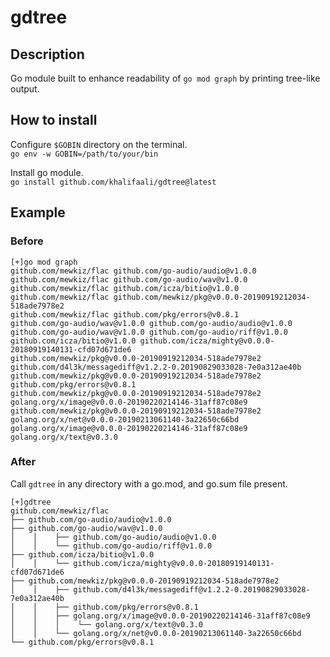 # gdtree
## Description
Go module built to enhance readability of `go mod graph` by printing tree-like output.

## How to install
Configure `$GOBIN` directory on the terminal.<br>
`go env -w GOBIN=/path/to/your/bin`

Install go module.<br>
`go install github.com/khalifaali/gdtree@latest`

## Example
### Before
```
[+]go mod graph
github.com/mewkiz/flac github.com/go-audio/audio@v1.0.0
github.com/mewkiz/flac github.com/go-audio/wav@v1.0.0
github.com/mewkiz/flac github.com/icza/bitio@v1.0.0
github.com/mewkiz/flac github.com/mewkiz/pkg@v0.0.0-20190919212034-518ade7978e2
github.com/mewkiz/flac github.com/pkg/errors@v0.8.1
github.com/go-audio/wav@v1.0.0 github.com/go-audio/audio@v1.0.0
github.com/go-audio/wav@v1.0.0 github.com/go-audio/riff@v1.0.0
github.com/icza/bitio@v1.0.0 github.com/icza/mighty@v0.0.0-20180919140131-cfd07d671de6
github.com/mewkiz/pkg@v0.0.0-20190919212034-518ade7978e2 github.com/d4l3k/messagediff@v1.2.2-0.20190829033028-7e0a312ae40b
github.com/mewkiz/pkg@v0.0.0-20190919212034-518ade7978e2 github.com/pkg/errors@v0.8.1
github.com/mewkiz/pkg@v0.0.0-20190919212034-518ade7978e2 golang.org/x/image@v0.0.0-20190220214146-31aff87c08e9
github.com/mewkiz/pkg@v0.0.0-20190919212034-518ade7978e2 golang.org/x/net@v0.0.0-20190213061140-3a22650c66bd
golang.org/x/image@v0.0.0-20190220214146-31aff87c08e9 golang.org/x/text@v0.3.0
```

### After
Call `gdtree` in any directory with a go.mod, and go.sum file present.
```
[+]gdtree
github.com/mewkiz/flac
├── github.com/go-audio/audio@v1.0.0
├── github.com/go-audio/wav@v1.0.0
│    │    ├── github.com/go-audio/audio@v1.0.0
│    │    └── github.com/go-audio/riff@v1.0.0
├── github.com/icza/bitio@v1.0.0
│    │    └── github.com/icza/mighty@v0.0.0-20180919140131-cfd07d671de6
├── github.com/mewkiz/pkg@v0.0.0-20190919212034-518ade7978e2
│    │    ├── github.com/d4l3k/messagediff@v1.2.2-0.20190829033028-7e0a312ae40b
│    │    ├── github.com/pkg/errors@v0.8.1
│    │    ├── golang.org/x/image@v0.0.0-20190220214146-31aff87c08e9
│    │    │    └── golang.org/x/text@v0.3.0
│    │    └── golang.org/x/net@v0.0.0-20190213061140-3a22650c66bd
└── github.com/pkg/errors@v0.8.1
```

